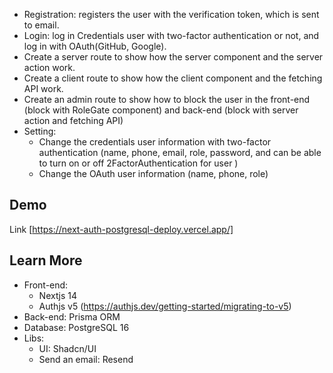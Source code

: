 - Registration: registers the user with the verification token, which is sent to email.
- Login: log in Credentials user with two-factor authentication or not, and log in with OAuth(GitHub, Google).
- Create a server route to show how the server component and the server action work.
- Create a client route to show how the client component and the fetching API work.
- Create an admin route to show how to block the user in the front-end (block with RoleGate component) and back-end (block with server action and fetching API)
- Setting:
    + Change the credentials user information with two-factor authentication (name, phone, email, role, password, and can be able to turn on or off 2FactorAuthentication for user )
    + Change the OAuth user information (name, phone, role)
      
## Demo
Link [https://next-auth-postgresql-deploy.vercel.app/]

## Learn More
- Front-end:
    + Nextjs 14
    + Authjs v5 (https://authjs.dev/getting-started/migrating-to-v5)
- Back-end: Prisma ORM
- Database: PostgreSQL 16
- Libs:
    + UI: Shadcn/UI
    + Send an email: Resend
